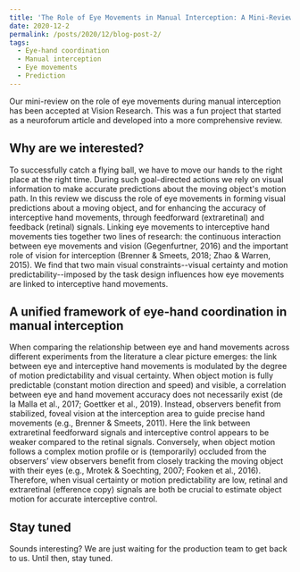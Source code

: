 ```yaml
---
title: 'The Role of Eye Movements in Manual Interception: A Mini-Review'
date: 2020-12-2
permalink: /posts/2020/12/blog-post-2/
tags:
  - Eye-hand coordination
  - Manual interception
  - Eye movements
  - Prediction
---
```


Our mini-review on the role of eye movements during manual interception has been accepted at Vision Research. This was a fun project that started as a neuroforum article and developed into a more comprehensive review.

Why are we interested?
------
To successfully catch a flying ball, we have to move our hands to the right place at the right time. During such goal-directed actions we rely on visual information to make accurate predictions about the moving object's motion path. In this review we discuss the role of eye movements in forming visual predictions about a moving object, and for enhancing the accuracy of interceptive hand movements, through feedforward (extraretinal) and feedback (retinal) signals. Linking eye movements to interceptive hand movements ties together two lines of research: the continuous interaction between eye movements and vision (Gegenfurtner, 2016) and the important role of vision for interception (Brenner & Smeets, 2018; Zhao & Warren, 2015). We find that two main visual constraints--visual certainty and motion predictability--imposed by the task design influences how eye movements are linked to interceptive hand movements. 

A unified framework of eye-hand coordination in manual interception
------
When comparing the relationship between eye and hand movements across different experiments from the literature a clear picture emerges: the link between eye and interceptive hand movements is modulated by the degree of motion predictability and visual certainty. When object motion is fully predictable (constant motion direction and speed) and visible, a correlation between eye and hand movement accuracy does not necessarily exist (de la Malla et al., 2017; Goettker et al., 2019). Instead, observers benefit from stabilized, foveal vision at the interception area to guide precise hand movements (e.g., Brenner & Smeets, 2011). Here the link between extraretinal feedforward signals and interceptive control appears to be weaker compared to the retinal signals. Conversely, when object motion follows a complex motion profile or is (temporarily) occluded from the observers’ view observers benefit from closely tracking the moving object with their eyes (e.g., Mrotek & Soechting, 2007; Fooken et al., 2016). Therefore, when visual certainty or motion predictability are low, retinal and extraretinal (efference copy) signals are both be crucial to estimate object motion for accurate interceptive control.

Stay tuned
------
Sounds interesting? We are just waiting for the production team to get back to us. Until then, stay tuned. 